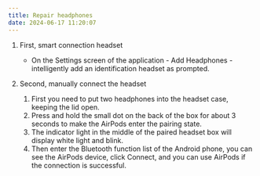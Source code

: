 ```yaml
---
title: Repair headphones
date: 2024-06-17 11:20:07
---
```



1. First, smart connection headset
   - On the Settings screen of the application - Add Headphones - intelligently add an identification headset as prompted.

2. Second, manually connect the headset
   1. First you need to put two headphones into the headset case, keeping the lid open.
   2. Press and hold the small dot on the back of the box for about 3 seconds to make the AirPods enter the pairing state.
   3. The indicator light in the middle of the paired headset box will display white light and blink.
   4. Then enter the Bluetooth function list of the Android phone, you can see the AirPods device, click Connect, and you can use AirPods if the connection is successful.
